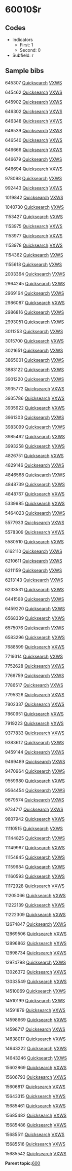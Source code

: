 # 60010$r

## Codes

-   Indicators
    -   First: 1
    -   Second: 0
-   Subfield: r

## Sample bibs

645307 [Quicksearch](https://search.library.yale.edu/catalog/645307) [VXWS](http://prodorbis.library.yale.edu:7014/vxws/GetHoldingsService?bibId=645307)

645462 [Quicksearch](https://search.library.yale.edu/catalog/645462) [VXWS](http://prodorbis.library.yale.edu:7014/vxws/GetHoldingsService?bibId=645462)

645902 [Quicksearch](https://search.library.yale.edu/catalog/645902) [VXWS](http://prodorbis.library.yale.edu:7014/vxws/GetHoldingsService?bibId=645902)

646302 [Quicksearch](https://search.library.yale.edu/catalog/646302) [VXWS](http://prodorbis.library.yale.edu:7014/vxws/GetHoldingsService?bibId=646302)

646348 [Quicksearch](https://search.library.yale.edu/catalog/646348) [VXWS](http://prodorbis.library.yale.edu:7014/vxws/GetHoldingsService?bibId=646348)

646539 [Quicksearch](https://search.library.yale.edu/catalog/646539) [VXWS](http://prodorbis.library.yale.edu:7014/vxws/GetHoldingsService?bibId=646539)

646540 [Quicksearch](https://search.library.yale.edu/catalog/646540) [VXWS](http://prodorbis.library.yale.edu:7014/vxws/GetHoldingsService?bibId=646540)

646666 [Quicksearch](https://search.library.yale.edu/catalog/646666) [VXWS](http://prodorbis.library.yale.edu:7014/vxws/GetHoldingsService?bibId=646666)

646679 [Quicksearch](https://search.library.yale.edu/catalog/646679) [VXWS](http://prodorbis.library.yale.edu:7014/vxws/GetHoldingsService?bibId=646679)

646694 [Quicksearch](https://search.library.yale.edu/catalog/646694) [VXWS](http://prodorbis.library.yale.edu:7014/vxws/GetHoldingsService?bibId=646694)

978098 [Quicksearch](https://search.library.yale.edu/catalog/978098) [VXWS](http://prodorbis.library.yale.edu:7014/vxws/GetHoldingsService?bibId=978098)

992443 [Quicksearch](https://search.library.yale.edu/catalog/992443) [VXWS](http://prodorbis.library.yale.edu:7014/vxws/GetHoldingsService?bibId=992443)

1019842 [Quicksearch](https://search.library.yale.edu/catalog/1019842) [VXWS](http://prodorbis.library.yale.edu:7014/vxws/GetHoldingsService?bibId=1019842)

1040730 [Quicksearch](https://search.library.yale.edu/catalog/1040730) [VXWS](http://prodorbis.library.yale.edu:7014/vxws/GetHoldingsService?bibId=1040730)

1153427 [Quicksearch](https://search.library.yale.edu/catalog/1153427) [VXWS](http://prodorbis.library.yale.edu:7014/vxws/GetHoldingsService?bibId=1153427)

1153975 [Quicksearch](https://search.library.yale.edu/catalog/1153975) [VXWS](http://prodorbis.library.yale.edu:7014/vxws/GetHoldingsService?bibId=1153975)

1153977 [Quicksearch](https://search.library.yale.edu/catalog/1153977) [VXWS](http://prodorbis.library.yale.edu:7014/vxws/GetHoldingsService?bibId=1153977)

1153978 [Quicksearch](https://search.library.yale.edu/catalog/1153978) [VXWS](http://prodorbis.library.yale.edu:7014/vxws/GetHoldingsService?bibId=1153978)

1154362 [Quicksearch](https://search.library.yale.edu/catalog/1154362) [VXWS](http://prodorbis.library.yale.edu:7014/vxws/GetHoldingsService?bibId=1154362)

1155618 [Quicksearch](https://search.library.yale.edu/catalog/1155618) [VXWS](http://prodorbis.library.yale.edu:7014/vxws/GetHoldingsService?bibId=1155618)

2003364 [Quicksearch](https://search.library.yale.edu/catalog/2003364) [VXWS](http://prodorbis.library.yale.edu:7014/vxws/GetHoldingsService?bibId=2003364)

2964245 [Quicksearch](https://search.library.yale.edu/catalog/2964245) [VXWS](http://prodorbis.library.yale.edu:7014/vxws/GetHoldingsService?bibId=2964245)

2969164 [Quicksearch](https://search.library.yale.edu/catalog/2969164) [VXWS](http://prodorbis.library.yale.edu:7014/vxws/GetHoldingsService?bibId=2969164)

2986087 [Quicksearch](https://search.library.yale.edu/catalog/2986087) [VXWS](http://prodorbis.library.yale.edu:7014/vxws/GetHoldingsService?bibId=2986087)

2986816 [Quicksearch](https://search.library.yale.edu/catalog/2986816) [VXWS](http://prodorbis.library.yale.edu:7014/vxws/GetHoldingsService?bibId=2986816)

2993051 [Quicksearch](https://search.library.yale.edu/catalog/2993051) [VXWS](http://prodorbis.library.yale.edu:7014/vxws/GetHoldingsService?bibId=2993051)

3011253 [Quicksearch](https://search.library.yale.edu/catalog/3011253) [VXWS](http://prodorbis.library.yale.edu:7014/vxws/GetHoldingsService?bibId=3011253)

3015700 [Quicksearch](https://search.library.yale.edu/catalog/3015700) [VXWS](http://prodorbis.library.yale.edu:7014/vxws/GetHoldingsService?bibId=3015700)

3021651 [Quicksearch](https://search.library.yale.edu/catalog/3021651) [VXWS](http://prodorbis.library.yale.edu:7014/vxws/GetHoldingsService?bibId=3021651)

3865001 [Quicksearch](https://search.library.yale.edu/catalog/3865001) [VXWS](http://prodorbis.library.yale.edu:7014/vxws/GetHoldingsService?bibId=3865001)

3883122 [Quicksearch](https://search.library.yale.edu/catalog/3883122) [VXWS](http://prodorbis.library.yale.edu:7014/vxws/GetHoldingsService?bibId=3883122)

3901220 [Quicksearch](https://search.library.yale.edu/catalog/3901220) [VXWS](http://prodorbis.library.yale.edu:7014/vxws/GetHoldingsService?bibId=3901220)

3935772 [Quicksearch](https://search.library.yale.edu/catalog/3935772) [VXWS](http://prodorbis.library.yale.edu:7014/vxws/GetHoldingsService?bibId=3935772)

3935786 [Quicksearch](https://search.library.yale.edu/catalog/3935786) [VXWS](http://prodorbis.library.yale.edu:7014/vxws/GetHoldingsService?bibId=3935786)

3935922 [Quicksearch](https://search.library.yale.edu/catalog/3935922) [VXWS](http://prodorbis.library.yale.edu:7014/vxws/GetHoldingsService?bibId=3935922)

3961303 [Quicksearch](https://search.library.yale.edu/catalog/3961303) [VXWS](http://prodorbis.library.yale.edu:7014/vxws/GetHoldingsService?bibId=3961303)

3983099 [Quicksearch](https://search.library.yale.edu/catalog/3983099) [VXWS](http://prodorbis.library.yale.edu:7014/vxws/GetHoldingsService?bibId=3983099)

3985462 [Quicksearch](https://search.library.yale.edu/catalog/3985462) [VXWS](http://prodorbis.library.yale.edu:7014/vxws/GetHoldingsService?bibId=3985462)

3993258 [Quicksearch](https://search.library.yale.edu/catalog/3993258) [VXWS](http://prodorbis.library.yale.edu:7014/vxws/GetHoldingsService?bibId=3993258)

4826751 [Quicksearch](https://search.library.yale.edu/catalog/4826751) [VXWS](http://prodorbis.library.yale.edu:7014/vxws/GetHoldingsService?bibId=4826751)

4829146 [Quicksearch](https://search.library.yale.edu/catalog/4829146) [VXWS](http://prodorbis.library.yale.edu:7014/vxws/GetHoldingsService?bibId=4829146)

4846568 [Quicksearch](https://search.library.yale.edu/catalog/4846568) [VXWS](http://prodorbis.library.yale.edu:7014/vxws/GetHoldingsService?bibId=4846568)

4848739 [Quicksearch](https://search.library.yale.edu/catalog/4848739) [VXWS](http://prodorbis.library.yale.edu:7014/vxws/GetHoldingsService?bibId=4848739)

4848767 [Quicksearch](https://search.library.yale.edu/catalog/4848767) [VXWS](http://prodorbis.library.yale.edu:7014/vxws/GetHoldingsService?bibId=4848767)

5339985 [Quicksearch](https://search.library.yale.edu/catalog/5339985) [VXWS](http://prodorbis.library.yale.edu:7014/vxws/GetHoldingsService?bibId=5339985)

5464023 [Quicksearch](https://search.library.yale.edu/catalog/5464023) [VXWS](http://prodorbis.library.yale.edu:7014/vxws/GetHoldingsService?bibId=5464023)

5577933 [Quicksearch](https://search.library.yale.edu/catalog/5577933) [VXWS](http://prodorbis.library.yale.edu:7014/vxws/GetHoldingsService?bibId=5577933)

5578309 [Quicksearch](https://search.library.yale.edu/catalog/5578309) [VXWS](http://prodorbis.library.yale.edu:7014/vxws/GetHoldingsService?bibId=5578309)

5580510 [Quicksearch](https://search.library.yale.edu/catalog/5580510) [VXWS](http://prodorbis.library.yale.edu:7014/vxws/GetHoldingsService?bibId=5580510)

6162110 [Quicksearch](https://search.library.yale.edu/catalog/6162110) [VXWS](http://prodorbis.library.yale.edu:7014/vxws/GetHoldingsService?bibId=6162110)

6210611 [Quicksearch](https://search.library.yale.edu/catalog/6210611) [VXWS](http://prodorbis.library.yale.edu:7014/vxws/GetHoldingsService?bibId=6210611)

6211159 [Quicksearch](https://search.library.yale.edu/catalog/6211159) [VXWS](http://prodorbis.library.yale.edu:7014/vxws/GetHoldingsService?bibId=6211159)

6213143 [Quicksearch](https://search.library.yale.edu/catalog/6213143) [VXWS](http://prodorbis.library.yale.edu:7014/vxws/GetHoldingsService?bibId=6213143)

6233531 [Quicksearch](https://search.library.yale.edu/catalog/6233531) [VXWS](http://prodorbis.library.yale.edu:7014/vxws/GetHoldingsService?bibId=6233531)

6441568 [Quicksearch](https://search.library.yale.edu/catalog/6441568) [VXWS](http://prodorbis.library.yale.edu:7014/vxws/GetHoldingsService?bibId=6441568)

6459220 [Quicksearch](https://search.library.yale.edu/catalog/6459220) [VXWS](http://prodorbis.library.yale.edu:7014/vxws/GetHoldingsService?bibId=6459220)

6568339 [Quicksearch](https://search.library.yale.edu/catalog/6568339) [VXWS](http://prodorbis.library.yale.edu:7014/vxws/GetHoldingsService?bibId=6568339)

6575076 [Quicksearch](https://search.library.yale.edu/catalog/6575076) [VXWS](http://prodorbis.library.yale.edu:7014/vxws/GetHoldingsService?bibId=6575076)

6583296 [Quicksearch](https://search.library.yale.edu/catalog/6583296) [VXWS](http://prodorbis.library.yale.edu:7014/vxws/GetHoldingsService?bibId=6583296)

7688599 [Quicksearch](https://search.library.yale.edu/catalog/7688599) [VXWS](http://prodorbis.library.yale.edu:7014/vxws/GetHoldingsService?bibId=7688599)

7719314 [Quicksearch](https://search.library.yale.edu/catalog/7719314) [VXWS](http://prodorbis.library.yale.edu:7014/vxws/GetHoldingsService?bibId=7719314)

7752628 [Quicksearch](https://search.library.yale.edu/catalog/7752628) [VXWS](http://prodorbis.library.yale.edu:7014/vxws/GetHoldingsService?bibId=7752628)

7766759 [Quicksearch](https://search.library.yale.edu/catalog/7766759) [VXWS](http://prodorbis.library.yale.edu:7014/vxws/GetHoldingsService?bibId=7766759)

7786517 [Quicksearch](https://search.library.yale.edu/catalog/7786517) [VXWS](http://prodorbis.library.yale.edu:7014/vxws/GetHoldingsService?bibId=7786517)

7795326 [Quicksearch](https://search.library.yale.edu/catalog/7795326) [VXWS](http://prodorbis.library.yale.edu:7014/vxws/GetHoldingsService?bibId=7795326)

7802337 [Quicksearch](https://search.library.yale.edu/catalog/7802337) [VXWS](http://prodorbis.library.yale.edu:7014/vxws/GetHoldingsService?bibId=7802337)

7860951 [Quicksearch](https://search.library.yale.edu/catalog/7860951) [VXWS](http://prodorbis.library.yale.edu:7014/vxws/GetHoldingsService?bibId=7860951)

7919223 [Quicksearch](https://search.library.yale.edu/catalog/7919223) [VXWS](http://prodorbis.library.yale.edu:7014/vxws/GetHoldingsService?bibId=7919223)

9377833 [Quicksearch](https://search.library.yale.edu/catalog/9377833) [VXWS](http://prodorbis.library.yale.edu:7014/vxws/GetHoldingsService?bibId=9377833)

9383612 [Quicksearch](https://search.library.yale.edu/catalog/9383612) [VXWS](http://prodorbis.library.yale.edu:7014/vxws/GetHoldingsService?bibId=9383612)

9459144 [Quicksearch](https://search.library.yale.edu/catalog/9459144) [VXWS](http://prodorbis.library.yale.edu:7014/vxws/GetHoldingsService?bibId=9459144)

9469489 [Quicksearch](https://search.library.yale.edu/catalog/9469489) [VXWS](http://prodorbis.library.yale.edu:7014/vxws/GetHoldingsService?bibId=9469489)

9470964 [Quicksearch](https://search.library.yale.edu/catalog/9470964) [VXWS](http://prodorbis.library.yale.edu:7014/vxws/GetHoldingsService?bibId=9470964)

9559980 [Quicksearch](https://search.library.yale.edu/catalog/9559980) [VXWS](http://prodorbis.library.yale.edu:7014/vxws/GetHoldingsService?bibId=9559980)

9564454 [Quicksearch](https://search.library.yale.edu/catalog/9564454) [VXWS](http://prodorbis.library.yale.edu:7014/vxws/GetHoldingsService?bibId=9564454)

9679574 [Quicksearch](https://search.library.yale.edu/catalog/9679574) [VXWS](http://prodorbis.library.yale.edu:7014/vxws/GetHoldingsService?bibId=9679574)

9734717 [Quicksearch](https://search.library.yale.edu/catalog/9734717) [VXWS](http://prodorbis.library.yale.edu:7014/vxws/GetHoldingsService?bibId=9734717)

9807942 [Quicksearch](https://search.library.yale.edu/catalog/9807942) [VXWS](http://prodorbis.library.yale.edu:7014/vxws/GetHoldingsService?bibId=9807942)

11110515 [Quicksearch](https://search.library.yale.edu/catalog/11110515) [VXWS](http://prodorbis.library.yale.edu:7014/vxws/GetHoldingsService?bibId=11110515)

11144825 [Quicksearch](https://search.library.yale.edu/catalog/11144825) [VXWS](http://prodorbis.library.yale.edu:7014/vxws/GetHoldingsService?bibId=11144825)

11149967 [Quicksearch](https://search.library.yale.edu/catalog/11149967) [VXWS](http://prodorbis.library.yale.edu:7014/vxws/GetHoldingsService?bibId=11149967)

11154845 [Quicksearch](https://search.library.yale.edu/catalog/11154845) [VXWS](http://prodorbis.library.yale.edu:7014/vxws/GetHoldingsService?bibId=11154845)

11159684 [Quicksearch](https://search.library.yale.edu/catalog/11159684) [VXWS](http://prodorbis.library.yale.edu:7014/vxws/GetHoldingsService?bibId=11159684)

11160593 [Quicksearch](https://search.library.yale.edu/catalog/11160593) [VXWS](http://prodorbis.library.yale.edu:7014/vxws/GetHoldingsService?bibId=11160593)

11172928 [Quicksearch](https://search.library.yale.edu/catalog/11172928) [VXWS](http://prodorbis.library.yale.edu:7014/vxws/GetHoldingsService?bibId=11172928)

11205066 [Quicksearch](https://search.library.yale.edu/catalog/11205066) [VXWS](http://prodorbis.library.yale.edu:7014/vxws/GetHoldingsService?bibId=11205066)

11222139 [Quicksearch](https://search.library.yale.edu/catalog/11222139) [VXWS](http://prodorbis.library.yale.edu:7014/vxws/GetHoldingsService?bibId=11222139)

11222309 [Quicksearch](https://search.library.yale.edu/catalog/11222309) [VXWS](http://prodorbis.library.yale.edu:7014/vxws/GetHoldingsService?bibId=11222309)

12674847 [Quicksearch](https://search.library.yale.edu/catalog/12674847) [VXWS](http://prodorbis.library.yale.edu:7014/vxws/GetHoldingsService?bibId=12674847)

12869506 [Quicksearch](https://search.library.yale.edu/catalog/12869506) [VXWS](http://prodorbis.library.yale.edu:7014/vxws/GetHoldingsService?bibId=12869506)

12896862 [Quicksearch](https://search.library.yale.edu/catalog/12896862) [VXWS](http://prodorbis.library.yale.edu:7014/vxws/GetHoldingsService?bibId=12896862)

12898734 [Quicksearch](https://search.library.yale.edu/catalog/12898734) [VXWS](http://prodorbis.library.yale.edu:7014/vxws/GetHoldingsService?bibId=12898734)

12974798 [Quicksearch](https://search.library.yale.edu/catalog/12974798) [VXWS](http://prodorbis.library.yale.edu:7014/vxws/GetHoldingsService?bibId=12974798)

13026372 [Quicksearch](https://search.library.yale.edu/catalog/13026372) [VXWS](http://prodorbis.library.yale.edu:7014/vxws/GetHoldingsService?bibId=13026372)

13033549 [Quicksearch](https://search.library.yale.edu/catalog/13033549) [VXWS](http://prodorbis.library.yale.edu:7014/vxws/GetHoldingsService?bibId=13033549)

14510069 [Quicksearch](https://search.library.yale.edu/catalog/14510069) [VXWS](http://prodorbis.library.yale.edu:7014/vxws/GetHoldingsService?bibId=14510069)

14510199 [Quicksearch](https://search.library.yale.edu/catalog/14510199) [VXWS](http://prodorbis.library.yale.edu:7014/vxws/GetHoldingsService?bibId=14510199)

14591879 [Quicksearch](https://search.library.yale.edu/catalog/14591879) [VXWS](http://prodorbis.library.yale.edu:7014/vxws/GetHoldingsService?bibId=14591879)

14598669 [Quicksearch](https://search.library.yale.edu/catalog/14598669) [VXWS](http://prodorbis.library.yale.edu:7014/vxws/GetHoldingsService?bibId=14598669)

14598717 [Quicksearch](https://search.library.yale.edu/catalog/14598717) [VXWS](http://prodorbis.library.yale.edu:7014/vxws/GetHoldingsService?bibId=14598717)

14638017 [Quicksearch](https://search.library.yale.edu/catalog/14638017) [VXWS](http://prodorbis.library.yale.edu:7014/vxws/GetHoldingsService?bibId=14638017)

14643222 [Quicksearch](https://search.library.yale.edu/catalog/14643222) [VXWS](http://prodorbis.library.yale.edu:7014/vxws/GetHoldingsService?bibId=14643222)

14643246 [Quicksearch](https://search.library.yale.edu/catalog/14643246) [VXWS](http://prodorbis.library.yale.edu:7014/vxws/GetHoldingsService?bibId=14643246)

15602869 [Quicksearch](https://search.library.yale.edu/catalog/15602869) [VXWS](http://prodorbis.library.yale.edu:7014/vxws/GetHoldingsService?bibId=15602869)

15606793 [Quicksearch](https://search.library.yale.edu/catalog/15606793) [VXWS](http://prodorbis.library.yale.edu:7014/vxws/GetHoldingsService?bibId=15606793)

15606817 [Quicksearch](https://search.library.yale.edu/catalog/15606817) [VXWS](http://prodorbis.library.yale.edu:7014/vxws/GetHoldingsService?bibId=15606817)

15643315 [Quicksearch](https://search.library.yale.edu/catalog/15643315) [VXWS](http://prodorbis.library.yale.edu:7014/vxws/GetHoldingsService?bibId=15643315)

15685461 [Quicksearch](https://search.library.yale.edu/catalog/15685461) [VXWS](http://prodorbis.library.yale.edu:7014/vxws/GetHoldingsService?bibId=15685461)

15685482 [Quicksearch](https://search.library.yale.edu/catalog/15685482) [VXWS](http://prodorbis.library.yale.edu:7014/vxws/GetHoldingsService?bibId=15685482)

15685486 [Quicksearch](https://search.library.yale.edu/catalog/15685486) [VXWS](http://prodorbis.library.yale.edu:7014/vxws/GetHoldingsService?bibId=15685486)

15685511 [Quicksearch](https://search.library.yale.edu/catalog/15685511) [VXWS](http://prodorbis.library.yale.edu:7014/vxws/GetHoldingsService?bibId=15685511)

15685516 [Quicksearch](https://search.library.yale.edu/catalog/15685516) [VXWS](http://prodorbis.library.yale.edu:7014/vxws/GetHoldingsService?bibId=15685516)

15685542 [Quicksearch](https://search.library.yale.edu/catalog/15685542) [VXWS](http://prodorbis.library.yale.edu:7014/vxws/GetHoldingsService?bibId=15685542)

**Parent topic:**[600](../../tags/600/600.md)

